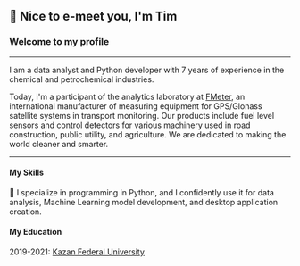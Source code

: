 ## 👋 Nice to e-meet you, I'm Tim
### Welcome to my profile

---

I am a data analyst and Python developer with 7 years of experience in the chemical and petrochemical industries. 

Today, I'm a participant of the analytics laboratory at [FMeter](https://www.fmeter.ru/en/), an international manufacturer of measuring equipment for GPS/Glonass satellite systems in transport monitoring. Our products include fuel level sensors and control detectors for various machinery used in road construction, public utility, and agriculture. We are dedicated to making the world cleaner and smarter.

---

#### My Skills

🚀 I specialize in programming in Python, and I confidently use it for data analysis, Machine Learning model development, and desktop application creation.

#### My Education

2019-2021: [Kazan Federal University](https://eng.kpfu.ru/)

